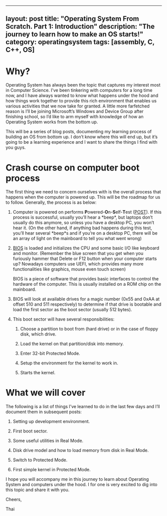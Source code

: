 
---
layout: post
title: "Operating System From Scratch. Part 1: Introduction"
description: "The journey to learn how to make an OS starts!"
category: operatingsystem
tags: [assembly, C, C++, OS]
---

Why?
====

Operating System has always been the topic that captures my interest most in
Computer Science. I’ve been tinkering with computers for a long time now, and I
have always wanted to know what happens under the hood and how things work
together to provide this rich environment that enables us various activities
that we now take for granted. A little more farfetched reason is I’ll be joining
Microsoft’s Windows and Device Group after finishing school, so I’d like to arm
myself with knowledge of how an Operating System works from the bottom up.

This will be a series of blog posts, documenting my learning process of building
an OS from bottom up. I don’t know where this will end up, but it’s going to be
a learning experience and I want to share the things I find with you guys.

 Crash course on computer boot process
======================================

The first thing we need to concern ourselves with is the overall process that
happens when the computer is powered up. This will be the roadmap for us to
follow. Generally, the process is as below:

1.  Computer is powered on performs **P**owered-**O**n-**S**elf-**T**est ([POST](https://en.wikipedia.org/wiki/Power-on_self-test)).
    If this process is successful, usually you’ll hear a \*beep\*, but laptops
    don’t usually do this anymore, so unless you have a desktop PC, you won’t
    hear it. (On the other hand, if anything bad happens during this test,
    you’ll hear several \*beep\*s and if you’re on a desktop PC, there will be
    an array of light on the mainboard to tell you what went wrong)

2.  [BIOS](https://en.wikipedia.org/wiki/BIOS) is loaded and initializes the CPU and some basic I/O like keyboard and
    monitor. (Remember the blue screen that you get when you furiously hammer
    that Delete or F12 button when your computer starts up? Nowadays computers
    use UEFI, which provides many more functionalities like graphics, mouse even
    touch screen)

    BIOS is a piece of software that provides basic interfaces to control the
    hardware of the computer. This is usually installed on a ROM chip on the
    mainboard.

3.  BIOS will look at available drives for a magic number (0x55 and 0xAA at
    offset 510 and 511 respectively) to determine if that drive is bootable and
    load the first sector as the boot sector (usually 512 bytes).

4.  This boot sector will have several responsibilities:

    1.  Choose a partition to boot from (hard drive) or in the case of floppy
        disk, which drive.

    2.  Load the kernel on that partition/disk into memory.

    3.  Enter 32-bit Protected Mode.

    4.  Setup the environment for the kernel to work in.

    5.  Starts the kernel.

What we will cover
===================

The following is a list of things I’ve learned to do in the last few days and
I’ll document them in subsequent posts:

1.  Setting up development environment.

2.  First boot sector.

3.  Some useful utilities in Real Mode.

4.  Disk drive model and how to load memory from disk in Real Mode.

5.  Switch to Protected Mode.

6.  First simple kernel in Protected Mode.

I hope you will accompany me in this journey to learn about Operating System and
computers under the hood. I for one is very excited to dig into this topic and
share it with you.

Cheers,

Thai
